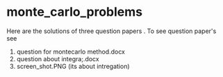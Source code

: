 # monte_carlo_problems

Here are the solutions of three question papers . To see question paper's see 

1. question for montecarlo method.docx 
2. question about integra;.docx 
3. screen_shot.PNG (its about intregation)





